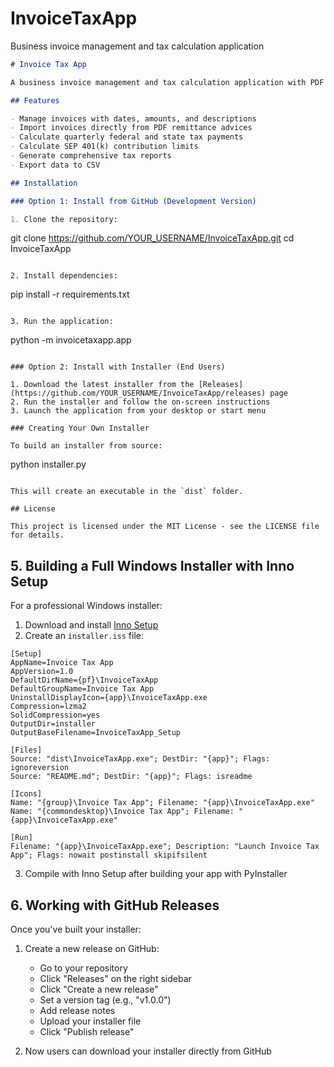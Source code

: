 # InvoiceTaxApp
Business invoice management and tax calculation application

```markdown
# Invoice Tax App

A business invoice management and tax calculation application with PDF import capabilities.

## Features

- Manage invoices with dates, amounts, and descriptions
- Import invoices directly from PDF remittance advices
- Calculate quarterly federal and state tax payments
- Calculate SEP 401(k) contribution limits
- Generate comprehensive tax reports
- Export data to CSV

## Installation

### Option 1: Install from GitHub (Development Version)

1. Clone the repository:
   ```
   git clone https://github.com/YOUR_USERNAME/InvoiceTaxApp.git
   cd InvoiceTaxApp
   ```

2. Install dependencies:
   ```
   pip install -r requirements.txt
   ```

3. Run the application:
   ```
   python -m invoicetaxapp.app
   ```

### Option 2: Install with Installer (End Users)

1. Download the latest installer from the [Releases](https://github.com/YOUR_USERNAME/InvoiceTaxApp/releases) page
2. Run the installer and follow the on-screen instructions
3. Launch the application from your desktop or start menu

### Creating Your Own Installer

To build an installer from source:

```
python installer.py
```

This will create an executable in the `dist` folder.

## License

This project is licensed under the MIT License - see the LICENSE file for details.
```

## 5. Building a Full Windows Installer with Inno Setup

For a professional Windows installer:

1. Download and install [Inno Setup](https://jrsoftware.org/isdl.php)
2. Create an `installer.iss` file:

```
[Setup]
AppName=Invoice Tax App
AppVersion=1.0
DefaultDirName={pf}\InvoiceTaxApp
DefaultGroupName=Invoice Tax App
UninstallDisplayIcon={app}\InvoiceTaxApp.exe
Compression=lzma2
SolidCompression=yes
OutputDir=installer
OutputBaseFilename=InvoiceTaxApp_Setup

[Files]
Source: "dist\InvoiceTaxApp.exe"; DestDir: "{app}"; Flags: ignoreversion
Source: "README.md"; DestDir: "{app}"; Flags: isreadme

[Icons]
Name: "{group}\Invoice Tax App"; Filename: "{app}\InvoiceTaxApp.exe"
Name: "{commondesktop}\Invoice Tax App"; Filename: "{app}\InvoiceTaxApp.exe"

[Run]
Filename: "{app}\InvoiceTaxApp.exe"; Description: "Launch Invoice Tax App"; Flags: nowait postinstall skipifsilent
```

3. Compile with Inno Setup after building your app with PyInstaller

## 6. Working with GitHub Releases

Once you've built your installer:

1. Create a new release on GitHub:
   - Go to your repository
   - Click "Releases" on the right sidebar
   - Click "Create a new release"
   - Set a version tag (e.g., "v1.0.0")
   - Add release notes
   - Upload your installer file
   - Click "Publish release"

2. Now users can download your installer directly from GitHub